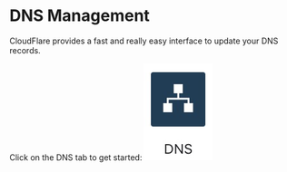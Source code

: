 # DNS Management

CloudFlare provides a fast and really easy interface to update your DNS records. 

Click on the DNS tab to get started: ![DNS tab](images/dns-tab.jpg "DNS tab")